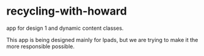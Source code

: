 # recycling-with-howard
app for design 1 and dynamic content classes.

This app is being designed mainly for Ipads, but we are trying to make it the more responsible possible.
